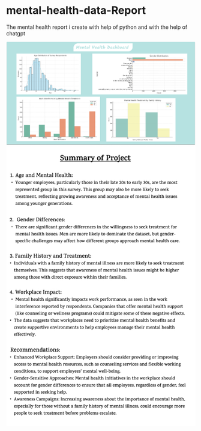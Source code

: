 # mental-health-data-Report
The mental health report i create with help of python and with the help of chatgpt 

![](https://github.com/sachink44/mental-health-data-Report/blob/main/mental-health-dashboard.jpg)
![](https://github.com/sachink44/mental-health-data-Report/blob/main/summary-of0project.jpg)
